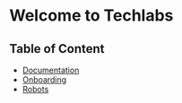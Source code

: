 # Welcome to Techlabs

## Table of Content

- [Documentation](./Documentation/Readme.md)
- [Onboarding](./Onboarding/README.md)
- [Robots](./Robots/Readme.md)